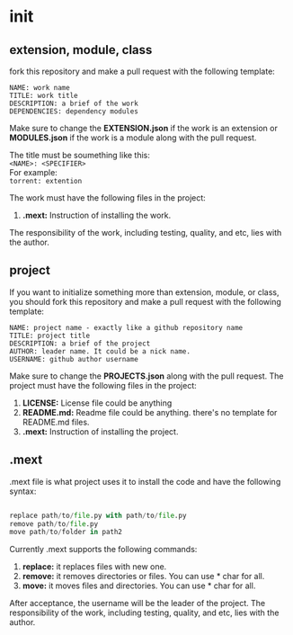 # init

## extension, module, class
fork this repository and make a pull request with the following template:

```
NAME: work name
TITLE: work title
DESCRIPTION: a brief of the work
DEPENDENCIES: dependency modules
```
Make sure to change the <b>EXTENSION.json</b> if the work is an extension or <b>MODULES.json</b> if the work is a module along with the pull request.

The title must be soumething like this:
<br>
```<NAME>: <SPECIFIER>```
<br>
For example:
<br>
```torrent: extention```

The work must have the following files in the project:
1. <b>.mext:</b> Instruction of installing the work.


The responsibility of the work, including testing, quality, and etc, lies with the author.

## project
If you want to initialize something more than extension, module, or class, you should fork this repository and make a pull request with the following template:

```
NAME: project name - exactly like a github repository name
TITLE: project title
DESCRIPTION: a brief of the project
AUTHOR: leader name. It could be a nick name.
USERNAME: github author username
```
Make sure to change the <b>PROJECTS.json</b> along with the pull request.
The project must have the following files in the project:

1. <b>LICENSE:</b> License file could be anything
2. <b>README.md:</b> Readme file could be anything. there's no template for README.md files.
3. <b>.mext:</b> Instruction of installing the project.

## .mext

.mext file is what project uses it to install the code and have the following syntax:

```python

replace path/to/file.py with path/to/file.py
remove path/to/file.py
move path/to/folder in path2
```

Currently .mext supports the following commands: 
1. <b>replace:</b> it replaces files with new one.
2. <b>remove:</b> it removes directories or files. You can use * char for all.
3. <b>move:</b> it moves files and directories. You can use * char for all.

After acceptance, the username will be the leader of the project. The responsibility of the work, including testing, quality, and etc, lies with the author.
